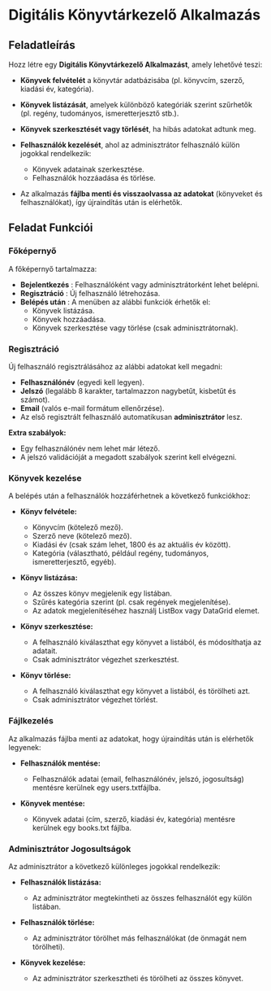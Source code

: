 # Digitális Könyvtárkezelő Alkalmazás

## Feladatleírás

Hozz létre egy **Digitális Könyvtárkezelő Alkalmazást**, amely lehetővé teszi:

-   **Könyvek felvételét** a könyvtár adatbázisába (pl. könyvcím, szerző, kiadási év, kategória).

-   **Könyvek listázását**, amelyek különböző kategóriák szerint szűrhetők (pl. regény, tudományos, ismeretterjesztő stb.).
-   **Könyvek szerkesztését vagy törlését**, ha hibás adatokat adtunk meg.
-   **Felhasználók kezelését**, ahol az adminisztrátor felhasználó külön jogokkal rendelkezik:
    -   Könyvek adatainak szerkesztése.
    -   Felhasználók hozzáadása és törlése.
-   Az alkalmazás **fájlba menti és visszaolvassa az adatokat** (könyveket és felhasználókat), így újraindítás után is elérhetők.

## **Feladat Funkciói**

### Főképernyő

A főképernyő tartalmazza:

-   **Bejelentkezés** : Felhasználóként vagy adminisztrátorként lehet belépni.
-   **Regisztráció** : Új felhasználó létrehozása.
-   **Belépés után** : A menüben az alábbi funkciók érhetők el:
    -   Könyvek listázása.
    -   Könyvek hozzáadása.
    -   Könyvek szerkesztése vagy törlése (csak adminisztrátornak).

### Regisztráció

Új felhasználó regisztrálásához az alábbi adatokat kell megadni:

-   **Felhasználónév** (egyedi kell legyen).
-   **Jelszó** (legalább 8 karakter, tartalmazzon nagybetűt, kisbetűt és számot).
-   **Email** (valós e-mail formátum ellenőrzése).
-   Az első regisztrált felhasználó automatikusan **adminisztrátor** lesz.

**Extra szabályok:**

-   Egy felhasználónév nem lehet már létező.
-   A jelszó validációját a megadott szabályok szerint kell elvégezni.

### Könyvek kezelése

A belépés után a felhasználók hozzáférhetnek a következő funkciókhoz:

-   **Könyv felvétele:**

    -   Könyvcím (kötelező mező).
    -   Szerző neve (kötelező mező).
    -   Kiadási év (csak szám lehet, 1800 és az aktuális év között).
    -   Kategória (választható, például regény, tudományos, ismeretterjesztő, egyéb).

-   **Könyv listázása:**

    -   Az összes könyv megjelenik egy listában.
    -   Szűrés kategória szerint (pl. csak regények megjelenítése).
    -   Az adatok megjelenítéséhez használj ListBox vagy DataGrid elemet.

-   **Könyv szerkesztése:**

    -   A felhasználó kiválaszthat egy könyvet a listából, és módosíthatja az adatait.
    -   Csak adminisztrátor végezhet szerkesztést.

-   **Könyv törlése:**

    -   A felhasználó kiválaszthat egy könyvet a listából, és törölheti azt.
    -   Csak adminisztrátor végezhet törlést.

### Fájlkezelés

Az alkalmazás fájlba menti az adatokat, hogy újraindítás után is elérhetők legyenek:

-   **Felhasználók mentése:**

    -   Felhasználók adatai (email, felhasználónév, jelszó, jogosultság) mentésre kerülnek egy users.txtfájlba.

-   **Könyvek mentése:**

    -   Könyvek adatai (cím, szerző, kiadási év, kategória) mentésre kerülnek egy books.txt fájlba.

### Adminisztrátor Jogosultságok

Az adminisztrátor a következő különleges jogokkal rendelkezik:

-   **Felhasználók listázása:**

    -   Az adminisztrátor megtekintheti az összes felhasználót egy külön listában.

-   **Felhasználók törlése:**

    -   Az adminisztrátor törölhet más felhasználókat (de önmagát nem törölheti).

-   **Könyvek kezelése:**

    -   Az adminisztrátor szerkesztheti és törölheti az összes könyvet.
